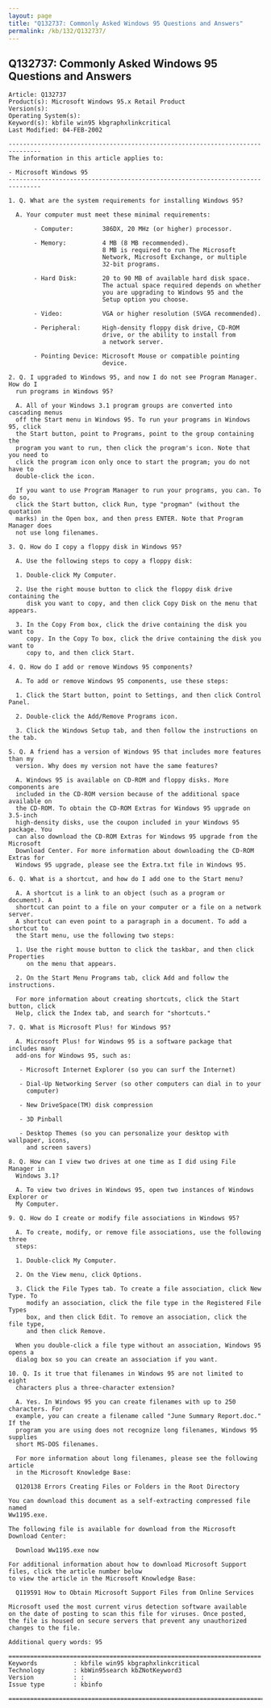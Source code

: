 ```yaml
---
layout: page
title: "Q132737: Commonly Asked Windows 95 Questions and Answers"
permalink: /kb/132/Q132737/
---
```


## Q132737: Commonly Asked Windows 95 Questions and Answers

	Article: Q132737
	Product(s): Microsoft Windows 95.x Retail Product
	Version(s): 
	Operating System(s): 
	Keyword(s): kbfile win95 kbgraphxlinkcritical
	Last Modified: 04-FEB-2002
	
	-------------------------------------------------------------------------------
	The information in this article applies to:
	
	- Microsoft Windows 95 
	-------------------------------------------------------------------------------
	
	1. Q. What are the system requirements for installing Windows 95?
	
	  A. Your computer must meet these minimal requirements:
	
	       - Computer:        386DX, 20 MHz (or higher) processor.
	
	       - Memory:          4 MB (8 MB recommended).
	                          8 MB is required to run The Microsoft
	                          Network, Microsoft Exchange, or multiple
	                          32-bit programs.
	
	       - Hard Disk:       20 to 90 MB of available hard disk space.
	                          The actual space required depends on whether
	                          you are upgrading to Windows 95 and the
	                          Setup option you choose.
	
	       - Video:           VGA or higher resolution (SVGA recommended).
	
	       - Peripheral:      High-density floppy disk drive, CD-ROM
	                          drive, or the ability to install from
	                          a network server.
	
	       - Pointing Device: Microsoft Mouse or compatible pointing
	                          device.
	
	2. Q. I upgraded to Windows 95, and now I do not see Program Manager. How do I
	  run programs in Windows 95?
	
	  A. All of your Windows 3.1 program groups are converted into cascading menus
	  off the Start menu in Windows 95. To run your programs in Windows 95, click
	  the Start button, point to Programs, point to the group containing the
	  program you want to run, then click the program's icon. Note that you need to
	  click the program icon only once to start the program; you do not have to
	  double-click the icon.
	
	  If you want to use Program Manager to run your programs, you can. To do so,
	  click the Start button, click Run, type "progman" (without the quotation
	  marks) in the Open box, and then press ENTER. Note that Program Manager does
	  not use long filenames.
	
	3. Q. How do I copy a floppy disk in Windows 95?
	
	  A. Use the following steps to copy a floppy disk:
	
	  1. Double-click My Computer.
	
	  2. Use the right mouse button to click the floppy disk drive containing the
	     disk you want to copy, and then click Copy Disk on the menu that appears.
	
	  3. In the Copy From box, click the drive containing the disk you want to
	     copy. In the Copy To box, click the drive containing the disk you want to
	     copy to, and then click Start.
	
	4. Q. How do I add or remove Windows 95 components?
	
	  A. To add or remove Windows 95 components, use these steps:
	
	  1. Click the Start button, point to Settings, and then click Control Panel.
	
	  2. Double-click the Add/Remove Programs icon.
	
	  3. Click the Windows Setup tab, and then follow the instructions on the tab.
	
	5. Q. A friend has a version of Windows 95 that includes more features than my
	  version. Why does my version not have the same features?
	
	  A. Windows 95 is available on CD-ROM and floppy disks. More components are
	  included in the CD-ROM version because of the additional space available on
	  the CD-ROM. To obtain the CD-ROM Extras for Windows 95 upgrade on 3.5-inch
	  high-density disks, use the coupon included in your Windows 95 package. You
	  can also download the CD-ROM Extras for Windows 95 upgrade from the Microsoft
	  Download Center. For more information about downloading the CD-ROM Extras for
	  Windows 95 upgrade, please see the Extra.txt file in Windows 95.
	
	6. Q. What is a shortcut, and how do I add one to the Start menu?
	
	  A. A shortcut is a link to an object (such as a program or document). A
	  shortcut can point to a file on your computer or a file on a network server.
	  A shortcut can even point to a paragraph in a document. To add a shortcut to
	  the Start menu, use the following two steps:
	
	  1. Use the right mouse button to click the taskbar, and then click Properties
	     on the menu that appears.
	
	  2. On the Start Menu Programs tab, click Add and follow the instructions.
	
	  For more information about creating shortcuts, click the Start button, click
	  Help, click the Index tab, and search for "shortcuts."
	
	7. Q. What is Microsoft Plus! for Windows 95?
	
	  A. Microsoft Plus! for Windows 95 is a software package that includes many
	  add-ons for Windows 95, such as:
	
	   - Microsoft Internet Explorer (so you can surf the Internet)
	
	   - Dial-Up Networking Server (so other computers can dial in to your
	     computer)
	
	   - New DriveSpace(TM) disk compression
	
	   - 3D Pinball
	
	   - Desktop Themes (so you can personalize your desktop with wallpaper, icons,
	     and screen savers)
	
	8. Q. How can I view two drives at one time as I did using File Manager in
	  Windows 3.1?
	
	  A. To view two drives in Windows 95, open two instances of Windows Explorer or
	  My Computer.
	
	9. Q. How do I create or modify file associations in Windows 95?
	
	  A. To create, modify, or remove file associations, use the following three
	  steps:
	
	  1. Double-click My Computer.
	
	  2. On the View menu, click Options.
	
	  3. Click the File Types tab. To create a file association, click New Type. To
	     modify an association, click the file type in the Registered File Types
	     box, and then click Edit. To remove an association, click the file type,
	     and then click Remove.
	
	  When you double-click a file type without an association, Windows 95 opens a
	  dialog box so you can create an association if you want.
	
	10. Q. Is it true that filenames in Windows 95 are not limited to eight
	  characters plus a three-character extension?
	
	  A. Yes. In Windows 95 you can create filenames with up to 250 characters. For
	  example, you can create a filename called "June Summary Report.doc." If the
	  program you are using does not recognize long filenames, Windows 95 supplies
	  short MS-DOS filenames.
	
	  For more information about long filenames, please see the following article
	  in the Microsoft Knowledge Base:
	
	  Q120138 Errors Creating Files or Folders in the Root Directory
	
	You can download this document as a self-extracting compressed file named
	Ww1195.exe.
	
	The following file is available for download from the Microsoft Download Center:
	
	  Download Ww1195.exe now
	
	For additional information about how to download Microsoft Support
	files, click the article number below 
	to view the article in the Microsoft Knowledge Base:
	
	  Q119591 How to Obtain Microsoft Support Files from Online Services
	
	Microsoft used the most current virus detection software available 
	on the date of posting to scan this file for viruses. Once posted, 
	the file is housed on secure servers that prevent any unauthorized 
	changes to the file.
	
	Additional query words: 95
	
	======================================================================
	Keywords          : kbfile win95 kbgraphxlinkcritical 
	Technology        : kbWin95search kbZNotKeyword3
	Version           : :
	Issue type        : kbinfo
	
	=============================================================================
	
